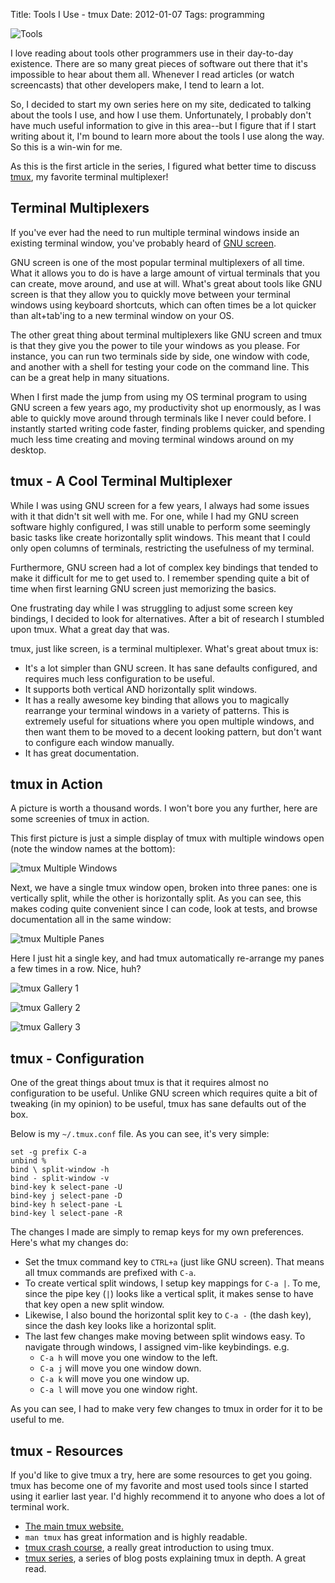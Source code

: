 Title: Tools I Use - tmux
Date: 2012-01-07
Tags: programming


![Tools][]


I love reading about tools other programmers use in their day-to-day existence.
There are so many great pieces of software out there that it's impossible to
hear about them all.  Whenever I read articles (or watch screencasts) that
other developers make, I tend to learn a lot.

So, I decided to start my own series here on my site, dedicated to talking
about the tools I use, and how I use them.  Unfortunately, I probably don't
have much useful information to give in this area--but I figure that if I start
writing about it, I'm bound to learn more about the tools I use along the way.
So this is a win-win for me.

As this is the first article in the series, I figured what better time to
discuss [tmux][], my favorite terminal multiplexer!


## Terminal Multiplexers

If you've ever had the need to run multiple terminal windows inside an existing
terminal window, you've probably heard of [GNU screen][].

GNU screen is one of the most popular terminal multiplexers of all time.  What
it allows you to do is have a large amount of virtual terminals that you can
create, move around, and use at will.  What's great about tools like GNU screen
is that they allow you to quickly move between your terminal windows using
keyboard shortcuts, which can often times be a lot quicker than alt+tab'ing to
a new terminal window on your OS.

The other great thing about terminal multiplexers like GNU screen and tmux is
that they give you the power to tile your windows as you please.  For instance,
you can run two terminals side by side, one window with code, and another with
a shell for testing your code on the command line.  This can be a great help in
many situations.

When I first made the jump from using my OS terminal program to using GNU
screen a few years ago, my productivity shot up enormously, as I was able to
quickly move around through terminals like I never could before.  I instantly
started writing code faster, finding problems quicker, and spending much less
time creating and moving terminal windows around on my desktop.


## tmux - A Cool Terminal Multiplexer

While I was using GNU screen for a few years, I always had some issues with it
that didn't sit well with me.  For one, while I had my GNU screen software
highly configured, I was still unable to perform some seemingly basic tasks
like create horizontally split windows.  This meant that I could only open
columns of terminals, restricting the usefulness of my terminal.

Furthermore, GNU screen had a lot of complex key bindings that tended to make
it difficult for me to get used to.  I remember spending quite a bit of time
when first learning GNU screen just memorizing the basics.

One frustrating day while I was struggling to adjust some screen key bindings,
I decided to look for alternatives.  After a bit of research I stumbled upon
tmux.  What a great day that was.

tmux, just like screen, is a terminal multiplexer. What's great about tmux is:

-   It's a lot simpler than GNU screen.  It has sane defaults configured, and
    requires much less configuration to be useful.
-   It supports both vertical AND horizontally split windows.
-   It has a really awesome key binding that allows you to magically rearrange
    your terminal windows in a variety of patterns.  This is extremely useful
    for situations where you open multiple windows, and then want them to be
    moved to a decent looking pattern, but don't want to configure each window
    manually.
-   It has great documentation.


## tmux in Action

A picture is worth a thousand words.  I won't bore you any further, here are
some screenies of tmux in action.

This first picture is just a simple display of tmux with multiple windows open
(note the window names at the bottom):

![tmux Multiple Windows][]

Next, we have a single tmux window open, broken into three panes: one is
vertically split, while the other is horizontally split. As you can see, this
makes coding quite convenient since I can code, look at tests, and browse
documentation all in the same window:

![tmux Multiple Panes][]

Here I just hit a single key, and had tmux automatically re-arrange my panes a
few times in a row.  Nice, huh?

![tmux Gallery 1][]

![tmux Gallery 2][]

![tmux Gallery 3][]


## tmux - Configuration

One of the great things about tmux is that it requires almost no configuration
to be useful.  Unlike GNU screen which requires quite a bit of tweaking (in my
opinion) to be useful, tmux has sane defaults out of the box.

Below is my `~/.tmux.conf` file.  As you can see, it's very simple:

```text
set -g prefix C-a
unbind %
bind \ split-window -h
bind - split-window -v
bind-key k select-pane -U
bind-key j select-pane -D
bind-key h select-pane -L
bind-key l select-pane -R
```

The changes I made are simply to remap keys for my own preferences.  Here's
what my changes do:

-   Set the tmux command key to `CTRL+a` (just like GNU screen).  That means
    all tmux commands are prefixed with `C-a`.
-   To create vertical split windows, I setup key mappings for `C-a |`.  To me,
    since the pipe key (`|`) looks like a vertical split, it makes sense to
    have that key open a new split window.
-   Likewise, I also bound the horizontal split key to `C-a -` (the dash key),
    since the dash key looks like a horizontal split.
-   The last few changes make moving between split windows easy.  To navigate
    through windows, I assigned vim-like keybindings. e.g.
    -   `C-a h` will move you one window to the left.
    -   `C-a j` will move you one window down.
    -   `C-a k` will move you one window up.
    -   `C-a l` will move you one window right.

As you can see, I had to make very few changes to tmux in order for it to be
useful to me.


## tmux - Resources

If you'd like to give tmux a try, here are some resources to get you going.
tmux has become one of my favorite and most used tools since I started using it
earlier last year.  I'd highly recommend it to anyone who does a lot of
terminal work.

-   [The main tmux website.][tmux]
-   `man tmux` has great information and is highly readable.
-   [tmux crash course][], a really great introduction to using tmux.
-   [tmux series][], a series of blog posts explaining tmux in depth.  A great
    read.


  [Tools]: {filename}/images/2012/tools.png "Tools"
  [tmux]: http://tmux.sourceforge.net/ "tmux"
  [GNU screen]: http://www.gnu.org/software/screen/ "GNU screen"
  [tmux Multiple Windows]: {filename}/images/2012/tmux-multiple-windows.png "tmux Multiple Windows"
  [tmux Multiple Panes]: {filename}/images/2012/tmux-multiple-panes.png "tmux Multiple Panes"
  [tmux Gallery 1]: {filename}/images/2012/tmux-gallery-1.png "tmux Gallery 1"
  [tmux Gallery 2]: {filename}/images/2012/tmux-gallery-2.png "tmux Gallery 2"
  [tmux Gallery 3]: {filename}/images/2012/tmux-gallery-3.png "tmux Gallery 3"
  [tmux crash course]: http://robots.thoughtbot.com/post/2641409235/a-tmux-crash-course "tmux Crash Course"
  [tmux series]: http://blog.hawkhost.com/2010/06/28/tmux-the-terminal-multiplexer/ "tmux Series"
